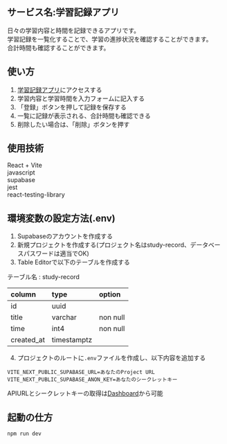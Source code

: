 ## サービス名:学習記録アプリ
日々の学習内容と時間を記録できるアプリです。  
学習記録を一覧化することで、学習の進捗状況を確認することができます。  
合計時間も確認することができます。
## 使い方
1. [学習記録アプリ](https://study-record-7da4e.web.app/)にアクセスする
2. 学習内容と学習時間を入力フォームに記入する
3. 「登録」ボタンを押して記録を保存する
4. 一覧に記録が表示される、合計時間も確認できる
5. 削除したい場合は、「削除」ボタンを押す
## 使用技術
React + Vite  
javascript  
supabase  
jest  
react-testing-library  
## 環境変数の設定方法(.env)
1. Supabaseのアカウントを作成する
2. 新規プロジェクトを作成する(プロジェクト名はstudy-record、データベースパスワードは適当でOK)
3. Table Editorで以下のテーブルを作成する

 テーブル名 : study-record
 
 | column | type | option |
 |:------|:-----|:-------|
 |id|uuid| |
 |title|varchar |non null|
 |time|int4 |non null|
 |created_at|timestamptz ||

4. プロジェクトのルートに`.env`ファイルを作成し、以下内容を追加する
```
VITE_NEXT_PUBLIC_SUPABASE_URL=あなたのProject URL
VITE_NEXT_PUBLIC_SUPABASE_ANON_KEY=あなたのシークレットキー
```
APIURLとシークレットキーの取得は[Dashboard](https://supabase.com/dashboard/project/_/settings/api)から可能
## 起動の仕方
```
npm run dev
```
